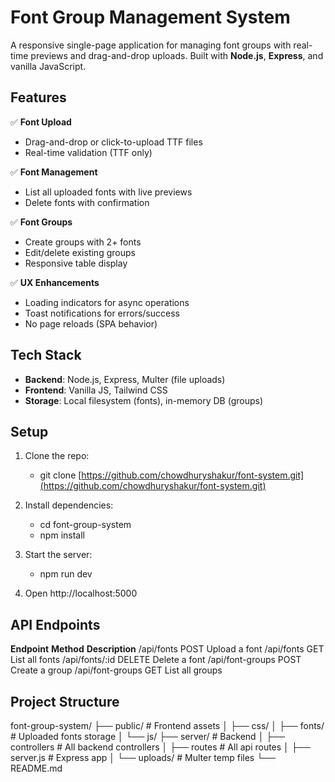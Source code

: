# Font Group Management System  

A responsive single-page application for managing font groups with real-time previews and drag-and-drop uploads. Built with **Node.js**, **Express**, and vanilla JavaScript.  

## Features  
✅ **Font Upload**  
- Drag-and-drop or click-to-upload TTF files  
- Real-time validation (TTF only)  

✅ **Font Management**  
- List all uploaded fonts with live previews  
- Delete fonts with confirmation  

✅ **Font Groups**  
- Create groups with 2+ fonts  
- Edit/delete existing groups  
- Responsive table display  

✅ **UX Enhancements**  
- Loading indicators for async operations  
- Toast notifications for errors/success  
- No page reloads (SPA behavior)  

## Tech Stack  
- **Backend**: Node.js, Express, Multer (file uploads)  
- **Frontend**: Vanilla JS, Tailwind CSS  
- **Storage**: Local filesystem (fonts), in-memory DB (groups)  

## Setup  
1. Clone the repo:  
   - git clone [https://github.com/chowdhuryshakur/font-system.git](https://github.com/chowdhuryshakur/font-system.git)

2. Install dependencies:
   - cd font-group-system
   - npm install

3. Start the server:
   - npm run dev

4. Open http://localhost:5000

## API Endpoints
**Endpoint**	  **Method** **Description**
/api/fonts	      POST	    Upload a font
/api/fonts	      GET	    List all fonts
/api/fonts/:id	   DELETE	 Delete a font
/api/font-groups  POST	    Create a group
/api/font-groups  GET	    List all groups

## Project Structure
font-group-system/
├── public/          # Frontend assets
│   ├── css/
│   ├── fonts/       # Uploaded fonts storage
│   └── js/
├── server/          # Backend
│   ├── controllers  # All backend controllers
│   ├── routes       # All api routes
│   ├── server.js    # Express app
│   └── uploads/     # Multer temp files
└── README.md
